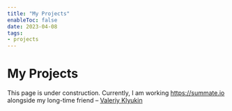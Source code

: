 ```yaml
---
title: "My Projects"
enableToc: false
date: 2023-04-08
tags:
- projects
---
```

# My Projects
This page is under construction. Currently, I am working https://summate.io alongside my long-time friend – [Valeriy Klyukin](https://twitter.com/vklyukinc) 
